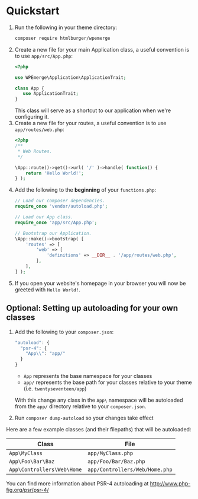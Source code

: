 # Quickstart

1. Run the following in your theme directory:
    ```bash
    composer require htmlburger/wpemerge
    ```
2. Create a new file for your main Application class, a useful convention is to use `app/src/App.php`:
    ```php
    <?php

    use WPEmerge\Application\ApplicationTrait;

    class App {
       use ApplicationTrait;
    }
    ```
    This class will serve as a shortcut to our application when we're configuring it.
3. Create a new file for your routes, a useful convention is to use `app/routes/web.php`:
    ```php
    <?php
    /**
     * Web Routes.
     */

    \App::route()->get()->url( '/' )->handle( function() {
        return 'Hello World!';
    } );
    ```
4. Add the following to the **beginning** of your `functions.php`:
    ```php
    // Load our composer dependencies.
    require_once 'vendor/autoload.php';

    // Load our App class.
    require_once 'app/src/App.php';

    // Bootstrap our Application.
    \App::make()->bootstrap( [
        'routes' => [
            'web' => [
                'definitions' => __DIR__ . '/app/routes/web.php',
            ],
        ],
    ] );
    ```
5. If you open your website's homepage in your browser you will now be greeted with `Hello World!`.

## Optional: Setting up autoloading for your own classes

1. Add the following to your `composer.json`:
    ```js
    "autoload": {
      "psr-4": {
        "App\\": "app/"
      }
    }
    ```
    - `App` represents the base namespace for your classes
    - `app/` represents the base path for your classes relative to your theme (i.e. `twentyseventeen/app`)

    With this change any class in the `App\` namespace will be autoloaded from the `app/` directory relative to your `composer.json`.
2. Run `composer dump-autoload` so your changes take effect

Here are a few example classes (and their filepaths) that will be autoloaded:

| Class                        | File                           |
|----------------------------- |------------------------------- |
| `App\MyClass`                | `app/MyClass.php`              |
| `App\Foo\Bar\Baz`            | `app/Foo/Bar/Baz.php`          |
| `App\Controllers\Web\Home`   | `app/Controllers/Web/Home.php` |


You can find more information about PSR-4 autoloading at http://www.php-fig.org/psr/psr-4/
